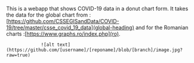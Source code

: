 
This is a webapp that shows COVID-19 data in a donut chart form.
It takes the data for the global chart from :[https://github.com/CSSEGISandData/COVID-19/tree/master/csse_covid_19_data](global-heading) 
               and for the Romanian charts :[https://www.graphs.ro/index.php](ro).
               
                 ![alt text](https://github.com/[username]/[reponame]/blob/[branch]/image.jpg?raw=true)